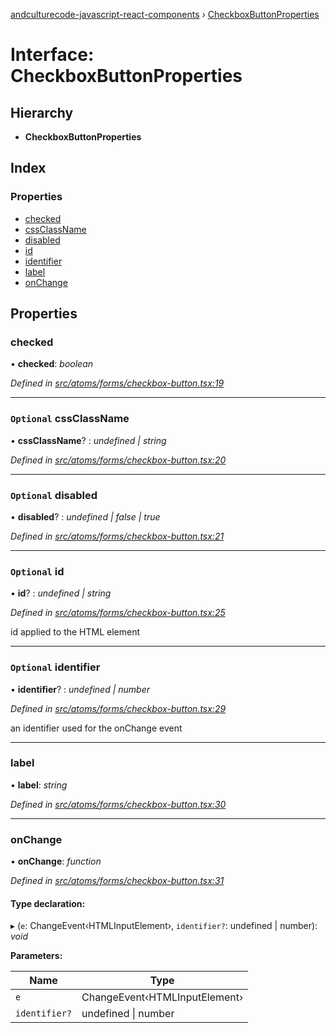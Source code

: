 [andculturecode-javascript-react-components](../README.md) › [CheckboxButtonProperties](checkboxbuttonproperties.md)

# Interface: CheckboxButtonProperties

## Hierarchy

* **CheckboxButtonProperties**

## Index

### Properties

* [checked](checkboxbuttonproperties.md#checked)
* [cssClassName](checkboxbuttonproperties.md#optional-cssclassname)
* [disabled](checkboxbuttonproperties.md#optional-disabled)
* [id](checkboxbuttonproperties.md#optional-id)
* [identifier](checkboxbuttonproperties.md#optional-identifier)
* [label](checkboxbuttonproperties.md#label)
* [onChange](checkboxbuttonproperties.md#onchange)

## Properties

###  checked

• **checked**: *boolean*

*Defined in [src/atoms/forms/checkbox-button.tsx:19](https://github.com/AndcultureCode/AndcultureCode.JavaScript.React.Components/blob/29c8649/src/atoms/forms/checkbox-button.tsx#L19)*

___

### `Optional` cssClassName

• **cssClassName**? : *undefined | string*

*Defined in [src/atoms/forms/checkbox-button.tsx:20](https://github.com/AndcultureCode/AndcultureCode.JavaScript.React.Components/blob/29c8649/src/atoms/forms/checkbox-button.tsx#L20)*

___

### `Optional` disabled

• **disabled**? : *undefined | false | true*

*Defined in [src/atoms/forms/checkbox-button.tsx:21](https://github.com/AndcultureCode/AndcultureCode.JavaScript.React.Components/blob/29c8649/src/atoms/forms/checkbox-button.tsx#L21)*

___

### `Optional` id

• **id**? : *undefined | string*

*Defined in [src/atoms/forms/checkbox-button.tsx:25](https://github.com/AndcultureCode/AndcultureCode.JavaScript.React.Components/blob/29c8649/src/atoms/forms/checkbox-button.tsx#L25)*

id applied to the HTML element

___

### `Optional` identifier

• **identifier**? : *undefined | number*

*Defined in [src/atoms/forms/checkbox-button.tsx:29](https://github.com/AndcultureCode/AndcultureCode.JavaScript.React.Components/blob/29c8649/src/atoms/forms/checkbox-button.tsx#L29)*

an identifier used for the onChange event

___

###  label

• **label**: *string*

*Defined in [src/atoms/forms/checkbox-button.tsx:30](https://github.com/AndcultureCode/AndcultureCode.JavaScript.React.Components/blob/29c8649/src/atoms/forms/checkbox-button.tsx#L30)*

___

###  onChange

• **onChange**: *function*

*Defined in [src/atoms/forms/checkbox-button.tsx:31](https://github.com/AndcultureCode/AndcultureCode.JavaScript.React.Components/blob/29c8649/src/atoms/forms/checkbox-button.tsx#L31)*

#### Type declaration:

▸ (`e`: ChangeEvent‹HTMLInputElement›, `identifier?`: undefined | number): *void*

**Parameters:**

Name | Type |
------ | ------ |
`e` | ChangeEvent‹HTMLInputElement› |
`identifier?` | undefined &#124; number |
